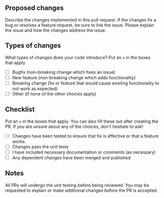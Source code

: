 ## Proposed changes

Describe the changes implemented in this pull request. If the changes fix a bug or resolves a feature request, be sure to link the issue. Please explain the issue and how the changes address the issue.

## Types of changes

What types of changes does your code introduce? Put an `x` in the boxes that apply

- [ ] Bugfix (non-breaking change which fixes an issue)
- [ ] New feature (non-breaking change which adds functionality)
- [ ] Breaking change (fix or feature that would cause existing functionality to not work as expected)
- [ ] Other (if none of the other choices apply)

## Checklist

Put an `x` in the boxes that apply. You can also fill these out after creating the PR. If you are unsure about any of the choices, don't hesitate to ask!

- [ ] Changes have been tested to ensure that fix is effective or that a feature works.
- [ ] Changes pass the unit tests
- [ ] I have included necessary documentation or comments (as necessary)
- [ ] Any dependent changes have been merged and published

## Notes
All PRs will undergo the unit testing before being reviewed. You may be requested to explain or make additional changes before the PR is accepted.
